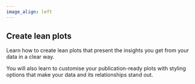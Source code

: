 ```yaml
---
image_align: left
---
```


## Create lean plots

Learn how to create lean plots that present the insights you get from your data in a clear way.

You will also learn to customise your publication-ready plots with styling options that make your data and its relationships stand out.
